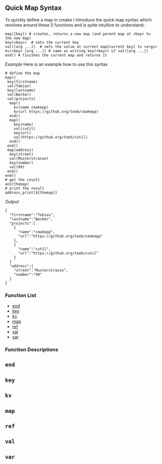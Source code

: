## Quick Map Syntax




To quickly define a map in cmake I introduce the quick map syntax which revolves around these 5 functions and is quite intuitive to understand:
```
map([key]) # creates, returns a new map (and parent map at <key> to the new map) 
key(<key>)  # sets the current key
val([arg ...])  # sets the value at current map[current key] to <args>
kv(<key> [arg ...]) # same as writing key(<key>) LF val([arg ...]) 
end() # finishes the current map and returns it
```

*Example* 
Here is an example how to use this syntax
```
# define the map
map()
 key(firstname)
 val(Tobias)
 key(lastname)
 val(Becker)
 val(projects)
  map()
    kv(name cmakepp)
    kv(url https://github.org/toeb/cmakepp)
  end()
  map()
    key(name)
    val(cutil)
    key(url)
    val(https://github.org/toeb/cutil)
  end()
 end()
 map(address)
  key(street)
  val(Musterstrasse)
  key(number)
  val(99)
 end()
end()
# get the result
ans(themap)
# print the result
address_print(${themap})
```

*Output* 
```
{
  "firstname":"Tobias",
  "lastname":"Becker",
  "projects":[
    {
      "name":"cmakepp",
      "url":"https://github.org/toeb/cmakepp"
    },
    {
      "name":"cutil",
      "url":"https://github.org/toeb/cutil"
    }
  ]
  "address":{
    "street":"Musterstrasse",
    "number":"99"
  }
}

```


### Function List


* [end](#end)
* [key](#key)
* [kv](#kv)
* [map](#map)
* [ref](#ref)
* [val](#val)
* [var](#var)

### Function Descriptions

## <a name="end"></a> `end`





## <a name="key"></a> `key`





## <a name="kv"></a> `kv`





## <a name="map"></a> `map`





## <a name="ref"></a> `ref`





## <a name="val"></a> `val`





## <a name="var"></a> `var`







